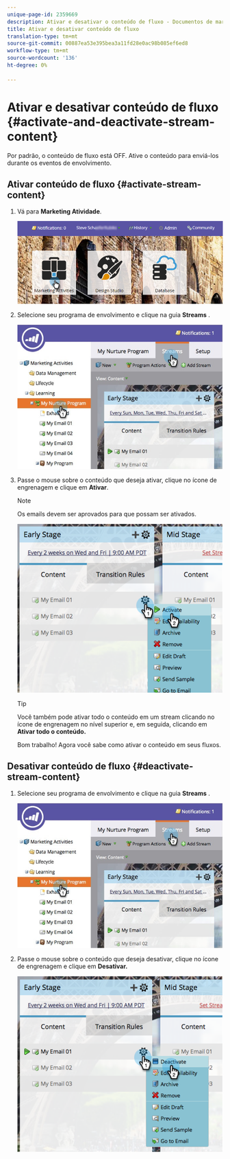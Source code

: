 ```yaml
---
unique-page-id: 2359669
description: Ativar e desativar o conteúdo de fluxo - Documentos de marketing - Documentação do produto
title: Ativar e desativar conteúdo de fluxo
translation-type: tm+mt
source-git-commit: 00887ea53e395bea3a11fd28e0ac98b085ef6ed8
workflow-type: tm+mt
source-wordcount: '136'
ht-degree: 0%

---
```



# Ativar e desativar conteúdo de fluxo {#activate-and-deactivate-stream-content}

Por padrão, o conteúdo de fluxo está OFF. Ative o conteúdo para enviá-los durante os eventos de envolvimento.

## Ativar conteúdo de fluxo {#activate-stream-content}

1. Vá para **Marketing Atividade**.

   ![](assets/login-marketing-activities.png)

1. Selecione seu programa de envolvimento e clique na guia **Streams** .

   ![](assets/cloneasteam.jpg)

1. Passe o mouse sobre o conteúdo que deseja ativar, clique no ícone de engrenagem e clique em **Ativar**.

   >[!NOTE]
   >
   >Os emails devem ser aprovados para que possam ser ativados.

   ![](assets/image2014-9-15-16-3a33-3a42.png)

   >[!TIP]
   >
   >Você também pode ativar todo o conteúdo em um stream clicando no ícone de engrenagem no nível superior e, em seguida, clicando em **Ativar todo o conteúdo.**

   Bom trabalho! Agora você sabe como ativar o conteúdo em seus fluxos.

## Desativar conteúdo de fluxo {#deactivate-stream-content}

1. Selecione seu programa de envolvimento e clique na guia **Streams** .

   ![](assets/cloneasteam.jpg)

1. Passe o mouse sobre o conteúdo que deseja desativar, clique no ícone de engrenagem e clique em **Desativar.**

   ![](assets/image2014-9-15-16-3a34-3a25.png)

